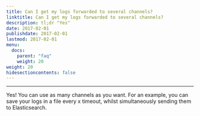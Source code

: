 ```yaml
---
title: Can I get my logs forwarded to several channels?
linktitle: Can I get my logs forwarded to several channels?
description: tl;dr "Yes"
date: 2017-02-01
publishdate: 2017-02-01
lastmod: 2017-02-01
menu:
  docs:
    parent: "faq"
    weight: 20
weight: 20
hidesectioncontents: false
---
```

-----
Yes! You can use as many channels as you want. For an example, you can save your logs in a file every x timeout, whilst simultaneously
sending them to Elasticsearch.
